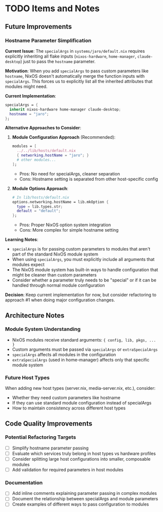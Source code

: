 # TODO Items and Notes

## Future Improvements

### Hostname Parameter Simplification
**Current Issue**: The `specialArgs` in `systems/jaro/default.nix` requires explicitly inheriting all flake inputs (`nixos-hardware`, `home-manager`, `claude-desktop`) just to pass the `hostname` parameter.

**Motivation**: When you add `specialArgs` to pass custom parameters like `hostname`, NixOS doesn't automatically merge the function inputs with `specialArgs`. This forces us to explicitly list all the inherited attributes that modules might need.

**Current Implementation**:
```nix
specialArgs = {
  inherit nixos-hardware home-manager claude-desktop;
  hostname = "jaro";
};
```

**Alternative Approaches to Consider**:

1. **Module Configuration Approach** (Recommended):
   ```nix
   modules = [
     ../../lib/hosts/default.nix
     { networking.hostName = "jaro"; }
     # other modules...
   ];
   ```
   - Pros: No need for specialArgs, cleaner separation
   - Cons: Hostname setting is separated from other host-specific config

2. **Module Options Approach**:
   ```nix
   # In lib/hosts/default.nix
   options.networking.hostName = lib.mkOption {
     type = lib.types.str;
     default = "default";
   };
   ```
   - Pros: Proper NixOS option system integration
   - Cons: More complex for simple hostname setting

**Learning Notes**:
- `specialArgs` is for passing custom parameters to modules that aren't part of the standard NixOS module system
- When using `specialArgs`, you must explicitly include all arguments that modules expect
- The NixOS module system has built-in ways to handle configuration that might be cleaner than custom parameters
- Consider whether a parameter truly needs to be "special" or if it can be handled through normal module configuration

**Decision**: Keep current implementation for now, but consider refactoring to approach #1 when doing major configuration changes.

## Architecture Notes

### Module System Understanding
- NixOS modules receive standard arguments: `{ config, lib, pkgs, ... }`
- Custom arguments must be passed via `specialArgs` or `extraSpecialArgs`
- `specialArgs` affects all modules in the configuration
- `extraSpecialArgs` (used in home-manager) affects only that specific module system

### Future Host Types
When adding new host types (server.nix, media-server.nix, etc.), consider:
- Whether they need custom parameters like hostname
- If they can use standard module configuration instead of specialArgs
- How to maintain consistency across different host types

## Code Quality Improvements

### Potential Refactoring Targets
- [ ] Simplify hostname parameter passing
- [ ] Evaluate which services truly belong in host types vs hardware profiles
- [ ] Consider splitting large host configurations into smaller, composable modules
- [ ] Add validation for required parameters in host modules

### Documentation
- [ ] Add inline comments explaining parameter passing in complex modules
- [ ] Document the relationship between specialArgs and module parameters
- [ ] Create examples of different ways to pass configuration to modules